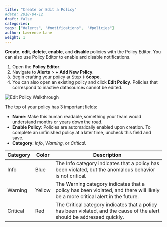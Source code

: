 ```yaml
---
title: "Create or Edit a Policy"
#date: 2018-04-12
draft: false
categories:
tags: ["#alerts", "#notifications",  "#policies"]
author: Lawrence Lane
weight: 1
---
```


**Create**, **edit**, **delete**, **enable**, and **disable** policies with the Policy Editor. You can also use Policy Editor to enable and disable notifications.

1. Open the **Policy Editor**.
2. Navigate to **Alerts** > **+ Add New Policy**.
3. Begin crafting your policy at Step 1: **Scope**.
4. You can also open an existing policy and click **Edit Policy**.  Policies that correspond to inactive datasources cannot be edited.

![Edit Policy Walkthrough](/images/create-edit-policies/edit-policy-walkthrough.gif)

The top of your policy has 3 important fields:

- **Name**: Make this human readable, something your team would understand months or years down the road.
- **Enable Policy**: Policies are automatically enabled upon creation. To complete an unfinished policy at a later time, uncheck this field and save.
- **Category**: _Info_, _Warning_, or _Critical_.

| Category | Color  | Description                                                                                                                   |
|----------|--------|-------------------------------------------------------------------------------------------------------------------------------|
| Info     | Blue   | The Info category indicates that a policy has been violated, but the anomalous behavior is not critical.                      |
| Warning  | Yellow | The Warning category indicates that a policy has been violated, and there will likely be a more critical alert in the future. |
| Critical | Red    | The Critical category indicates that a policy has been violated, and the cause of the alert should be addressed quickly.      |
